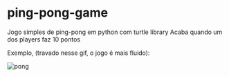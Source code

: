 # ping-pong-game
Jogo simples de ping-pong em python com turtle library
Acaba quando um dos players faz 10 pontos

Exemplo, (travado nesse gif, o jogo é mais fluido):


![pong](https://user-images.githubusercontent.com/47726855/97143906-4fdb8900-1742-11eb-98f5-843052041165.gif)
